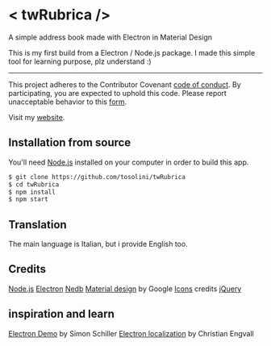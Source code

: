 # < twRubrica />
A simple address book made with Electron in Material Design

This is my first build from a Electron / Node.js package.
I made this simple tool for learning purpose, plz understand :)

---

This project adheres to the Contributor Covenant [code of conduct](CODE_OF_CONDUCT.md).
By participating, you are expected to uphold this code. Please report unacceptable
behavior to this [form](https://tosolini.info/about).

Visit my [website](https://tosolinif.info).

## Installation from source

You'll need [Node.js](https://nodejs.org) installed on your computer in order to build this app.

```bash
$ git clone https://github.com/tosolini/twRubrica
$ cd twRubrica
$ npm install
$ npm start
```
## Translation

The main language is Italian, but i provide English too.

## Credits
[Node.js](https://nodejs.org/it/)
[Electron](https://electron.atom.io)
[Nedb](https://github.com/louischatriot/nedb)
[Material design](https://github.com/google/material-design-lite) by Google
[Icons](https://icons8.com]) credits
[jQuery](https://jquery.com)

## inspiration and learn
[Electron Demo](https://github.com/simonschiller/electron-demo) by Simon Schiller
[Electron localization](https://www.christianengvall.se/electron-localization/) by Christian Engvall